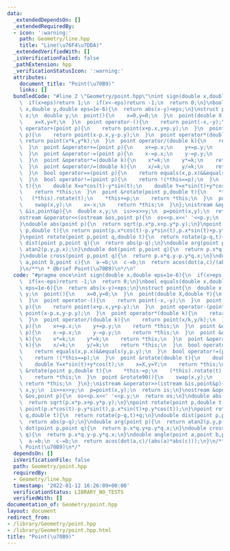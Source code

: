```yaml
---
data:
  _extendedDependsOn: []
  _extendedRequiredBy:
  - icon: ':warning:'
    path: Geometry/line.hpp
    title: "Line(\u76F4\u7DDA)"
  _extendedVerifiedWith: []
  _isVerificationFailed: false
  _pathExtension: hpp
  _verificationStatusIcon: ':warning:'
  attributes:
    document_title: "Point(\u70B9)"
    links: []
  bundledCode: "#line 2 \"Geometry/point.hpp\"\nint sign(double x,double eps=1e-6){\n\
    \  if(x>eps)return 1;\n  if(x<-eps)return -1;\n  return 0;\n}\nbool equals(double\
    \ x,double y,double eps=1e-6){\n  return abs(x-y)<eps;\n}\nstruct point{\n  double\
    \ x;\n  double y;\n  point(){\n    x=0,y=0;\n  }\n  point(double X,double Y){\n\
    \    x=X,y=Y;\n  }\n  point operator-(){\n    return point(-x,-y);\n  }\n  point\
    \ operator+(point p){\n    return point(x+p.x,y+p.y);\n  }\n  point operator-(point\
    \ p){\n    return point(x-p.x,y-p.y);\n  }\n  point operator*(double k){\n   \
    \ return point(x*k,y*k);\n  }\n  point operator/(double k){\n    return point(x/k,y/k);\n\
    \  }\n  point &operator+=(point p){\n    x+=p.x;\n    y+=p.y;\n    return *this;\n\
    \  }\n  point &operator-=(point p){\n    x-=p.x;\n    y-=p.y;\n    return *this;\n\
    \  }\n  point &operator*=(double k){\n    x*=k;\n    y*=k;\n    return *this;\n\
    \  }\n  point &operator/=(double k){\n    x/=k;\n    y/=k;\n    return *this;\n\
    \  }\n  bool operator==(point p){\n    return equals(x,p.x)&&equals(y,p.y);\n\
    \  }\n  bool operator!=(point p){\n    return !(*this==p);\n  }\n  point &rotate(double\
    \ t){\n    double X=x*cos(t)-y*sin(t);\n    double Y=x*sin(t)+y*cos(t);\n    x=X,y=Y;\n\
    \    return *this;\n  }\n  point &rotate(point p,double t){\n    *this-=p;\n \
    \   (*this).rotate(t);\n    *this+=p;\n    return *this;\n  }\n  point &rotate90(){\n\
    \    swap(x,y);\n    x=-x;\n    return *this;\n  }\n};\nistream &operator>>(istream\
    \ &is,point&p){\n  double x,y;\n  is>>x>>y;\n  p=point(x,y);\n  return is;\n}\n\
    ostream &operator<<(ostream &os,point p){\n  os<<p.x<<' '<<p.y;\n  return os;\n\
    }\ndouble abs(point p){\n  return sqrt(p.x*p.x+p.y*p.y);\n}\npoint rotate(point\
    \ p,double t){\n return point(p.x*cos(t)-p.y*sin(t),p.x*sin(t)+p.y*cos(t));\n\
    }\npoint rotate(point p,point q,double t){\n  return rotate(p-q,t)+q;\n}\ndouble\
    \ dist(point p,point q){\n  return abs(p-q);\n}\ndouble arg(point p){\n  return\
    \ atan2(p.y,p.x);\n}\ndouble dot(point p,point q){\n  return p.x*q.y+p.y*q.x;\n\
    }\ndouble cross(point p,point q){\n  return p.x*q.y-p.y*q.x;\n}\ndouble angle(point\
    \ a,point b,point c){\n  a-=b;\n  c-=b;\n  return acos(dot(a,c)/(abs(a)*abs(c)));\n\
    }\n/**\n * @brief Point(\u70B9)\n*/\n"
  code: "#pragma once\nint sign(double x,double eps=1e-6){\n  if(x>eps)return 1;\n\
    \  if(x<-eps)return -1;\n  return 0;\n}\nbool equals(double x,double y,double\
    \ eps=1e-6){\n  return abs(x-y)<eps;\n}\nstruct point{\n  double x;\n  double\
    \ y;\n  point(){\n    x=0,y=0;\n  }\n  point(double X,double Y){\n    x=X,y=Y;\n\
    \  }\n  point operator-(){\n    return point(-x,-y);\n  }\n  point operator+(point\
    \ p){\n    return point(x+p.x,y+p.y);\n  }\n  point operator-(point p){\n    return\
    \ point(x-p.x,y-p.y);\n  }\n  point operator*(double k){\n    return point(x*k,y*k);\n\
    \  }\n  point operator/(double k){\n    return point(x/k,y/k);\n  }\n  point &operator+=(point\
    \ p){\n    x+=p.x;\n    y+=p.y;\n    return *this;\n  }\n  point &operator-=(point\
    \ p){\n    x-=p.x;\n    y-=p.y;\n    return *this;\n  }\n  point &operator*=(double\
    \ k){\n    x*=k;\n    y*=k;\n    return *this;\n  }\n  point &operator/=(double\
    \ k){\n    x/=k;\n    y/=k;\n    return *this;\n  }\n  bool operator==(point p){\n\
    \    return equals(x,p.x)&&equals(y,p.y);\n  }\n  bool operator!=(point p){\n\
    \    return !(*this==p);\n  }\n  point &rotate(double t){\n    double X=x*cos(t)-y*sin(t);\n\
    \    double Y=x*sin(t)+y*cos(t);\n    x=X,y=Y;\n    return *this;\n  }\n  point\
    \ &rotate(point p,double t){\n    *this-=p;\n    (*this).rotate(t);\n    *this+=p;\n\
    \    return *this;\n  }\n  point &rotate90(){\n    swap(x,y);\n    x=-x;\n   \
    \ return *this;\n  }\n};\nistream &operator>>(istream &is,point&p){\n  double\
    \ x,y;\n  is>>x>>y;\n  p=point(x,y);\n  return is;\n}\nostream &operator<<(ostream\
    \ &os,point p){\n  os<<p.x<<' '<<p.y;\n  return os;\n}\ndouble abs(point p){\n\
    \  return sqrt(p.x*p.x+p.y*p.y);\n}\npoint rotate(point p,double t){\n return\
    \ point(p.x*cos(t)-p.y*sin(t),p.x*sin(t)+p.y*cos(t));\n}\npoint rotate(point p,point\
    \ q,double t){\n  return rotate(p-q,t)+q;\n}\ndouble dist(point p,point q){\n\
    \  return abs(p-q);\n}\ndouble arg(point p){\n  return atan2(p.y,p.x);\n}\ndouble\
    \ dot(point p,point q){\n  return p.x*q.y+p.y*q.x;\n}\ndouble cross(point p,point\
    \ q){\n  return p.x*q.y-p.y*q.x;\n}\ndouble angle(point a,point b,point c){\n\
    \  a-=b;\n  c-=b;\n  return acos(dot(a,c)/(abs(a)*abs(c)));\n}\n/**\n * @brief\
    \ Point(\u70B9)\n*/"
  dependsOn: []
  isVerificationFile: false
  path: Geometry/point.hpp
  requiredBy:
  - Geometry/line.hpp
  timestamp: '2022-01-12 16:26:09+00:00'
  verificationStatus: LIBRARY_NO_TESTS
  verifiedWith: []
documentation_of: Geometry/point.hpp
layout: document
redirect_from:
- /library/Geometry/point.hpp
- /library/Geometry/point.hpp.html
title: "Point(\u70B9)"
---
```

